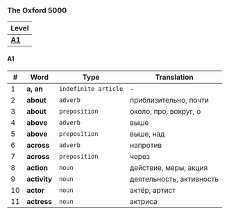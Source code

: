 ### The Oxford 5000

| Level |
| --- |
| **[A1](#a1)** |

#### A1

| # | Word | Type | Translation |
| --- | --- | --- | --- |
| 1 | **a, an** | `indefinite article` | - |
| 2 | **about** | `adverb` | приблизительно, почти |
| 3 | **about** | `preposition` | около, про, вокруг, о |
| 4 | **above** | `adverb` | выше |
| 5 | **above** | `preposition` | выше, над |
| 6 | **across** | `adverb` | напротив |
| 7 | **across** | `preposition` | через |
| 8 | **action** | `noun` | действие, меры, акция |
| 9 | **activity** | `noun` | деятельность, активность |
| 10 | **actor** | `noun` | актёр, артист |
| 11 | **actress** | `noun` | актриса |
